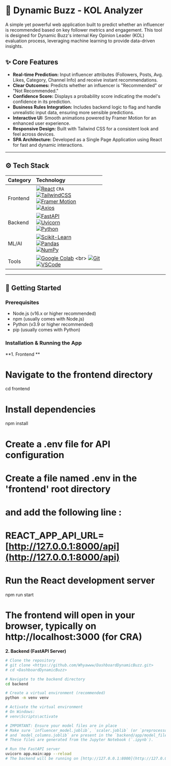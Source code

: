 # 🚀 Dynamic Buzz - KOL Analyzer

A simple yet powerful web application built to predict whether an influencer is recommended based on key follower metrics and engagement. This tool is designed for Dynamic Buzz's internal Key Opinion Leader (KOL) evaluation process, leveraging machine learning to provide data-driven insights.

## ✨ Core Features

-   **Real-time Prediction:** Input influencer attributes (Followers, Posts, Avg. Likes, Category, Channel Info) and receive instant recommendations.
-   **Clear Outcomes:** Predicts whether an influencer is "Recommended" or "Not Recommended."
-   **Confidence Score:** Displays a probability score indicating the model's confidence in its prediction.
-   **Business Rules Integration:** Includes backend logic to flag and handle unrealistic input data, ensuring more sensible predictions.
-   **Interactive UI:** Smooth animations powered by Framer Motion for an enhanced user experience.
-   **Responsive Design:** Built with Tailwind CSS for a consistent look and feel across devices.
-   **SPA Architecture:** Developed as a Single Page Application using React for fast and dynamic interactions.

---

## ⚙️ Tech Stack

| Category   | Technology                                                                                                                       |
| :--------- | :------------------------------------------------------------------------------------------------------------------------------- |
| Frontend   | [![React](https://img.shields.io/badge/-React-61DAFB?logo=react&logoColor=white&style=flat)](https://reactjs.org) `CRA` <br> [![TailwindCSS](https://img.shields.io/badge/-TailwindCSS-38B2AC?logo=tailwind-css&logoColor=white&style=flat)](https://tailwindcss.com) <br> [![Framer Motion](https://img.shields.io/badge/-Framer%20Motion-0055FF?logo=framer&logoColor=white&style=flat)](https://www.framer.com/motion/) <br> [![Axios](https://img.shields.io/badge/-Axios-5A29E4?logo=axios&logoColor=white&style=flat)](https://axios-http.com/) |
| Backend    | [![FastAPI](https://img.shields.io/badge/-FastAPI-009688?logo=fastapi&logoColor=white&style=flat)](https://fastapi.tiangolo.com) <br> [![Uvicorn](https://img.shields.io/badge/-Uvicorn-121212?logo=python&logoColor=white&style=flat)](https://www.uvicorn.org) <br> [![Python](https://img.shields.io/badge/-Python-3776AB?logo=python&logoColor=white&style=flat)](https://python.org) |
| ML/AI      | [![Scikit-Learn](https://img.shields.io/badge/-Scikit--Learn-F7931E?logo=scikit-learn&logoColor=white&style=flat)](https://scikit-learn.org) <br> [![Pandas](https://img.shields.io/badge/-Pandas-150458?logo=pandas&logoColor=white&style=flat)](https://pandas.pydata.org) <br> [![NumPy](https://img.shields.io/badge/-NumPy-013243?logo=numpy&logoColor=white&style=flat)](https://numpy.org/) |
| Tools      | [![Google Colab](https://img.shields.io/badge/-Google%20Colab-F9AB00?logo=google-colab&logoColor=white&style=flat)]([https://colab.research.google.com](https://colab.research.google.com)) <br> [![Git](https://img.shields.io/badge/-Git-F05032?logo=git&logoColor=white&style=flat)](https://git-scm.com/) <br> [![VSCode](https://img.shields.io/badge/-VSCode-007ACC?logo=visual-studio-code&logoColor=white&style=flat)](https://code.visualstudio.com/) |

---

## 🔧 Getting Started

### Prerequisites

-   Node.js (v16.x or higher recommended)
-   npm (usually comes with Node.js)
-   Python (v3.9 or higher recommended)
-   pip (usually comes with Python)

### Installation & Running the App

**1. Frontend **

# Navigate to the frontend directory
cd frontend

# Install dependencies
npm install

# Create a .env file for API configuration
# Create a file named .env in the 'frontend' root directory
# and add the following line :
# REACT_APP_API_URL=[http://127.0.0.1:8000/api](http://127.0.0.1:8000/api)

# Run the React development server
npm run start
# The frontend will open in your browser, typically on http://localhost:3000 (for CRA)

**2. Backend (FastAPI Server)**

```bash
# Clone the repository
# git clone <https://github.com/Whyawww/DashboardDynamicBuzz.git>
# cd <DashboardDynamicBuzz>

# Navigate to the backend directory
cd backend

# Create a virtual environment (recommended)
python -m venv venv

# Activate the virtual environment
# On Windows:
# venv\Scripts\activate

# IMPORTANT: Ensure your model files are in place
# Make sure `influencer_model.joblib`, `scaler.joblib` (or `preprocessor.joblib`),
# and `model_columns.joblib` are present in the `backend/app/model_files/` directory.
# These files are generated from the Jupyter Notebook (`.ipynb`).

# Run the FastAPI server
uvicorn app.main:app --reload
# The backend will be running on [http://127.0.0.1:8000](http://127.0.0.1:8000)
